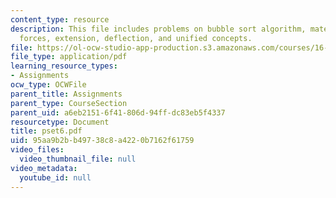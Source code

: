 ```yaml
---
content_type: resource
description: This file includes problems on bubble sort algorithm, materials and structures,
  forces, extension, deflection, and unified concepts.
file: https://ol-ocw-studio-app-production.s3.amazonaws.com/courses/16-01-unified-engineering-i-ii-iii-iv-fall-2005-spring-2006/95aa9b2bb49738c8a4220b7162f61759_pset6.pdf
file_type: application/pdf
learning_resource_types:
- Assignments
ocw_type: OCWFile
parent_title: Assignments
parent_type: CourseSection
parent_uid: a6eb2151-6f41-806d-94ff-dc83eb5f4337
resourcetype: Document
title: pset6.pdf
uid: 95aa9b2b-b497-38c8-a422-0b7162f61759
video_files:
  video_thumbnail_file: null
video_metadata:
  youtube_id: null
---
```

